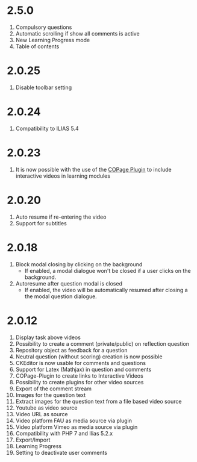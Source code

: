 # 2.5.0
1. Compulsory questions
2. Automatic scrolling if show all comments is active
3. New Learning Progress mode
4. Table of contents

# 2.0.25
1. Disable toolbar setting

# 2.0.24
1. Compatibility to ILIAS 5.4

# 2.0.23
1. It is now possible with the use of the [COPage Plugin](https://github.com/DatabayAG/InteractiveVideoReference) to include interactive videos in learning modules

# 2.0.20
1. Auto resume if re-entering the video
2. Support for subtitles

# 2.0.18
1. Block modal closing by clicking on the background
   * If enabled, a modal dialogue won't be closed if a user clicks on the background.
2. Autoresume after question modal is closed
   * If enabled, the video will be automatically resumed after closing a the modal question dialogue. 

# 2.0.12
1. Display task above videos
2. Possibility to create a comment (private/public) on reflection question
3. Repository object as feedback for a question
4. Neutral question (without scoring) creation is now possible
5. CKEditor is now usable for comments and questions
6. Support for Latex (Mathjax) in question and comments
7. COPage-Plugin to create links to Interactive Videos
8. Possibility to create plugins for other video sources
9. Export of the comment stream
10. Images for the question text
11. Extract images for the question text from a file based video source
12. Youtube as video source
13. Video URL as source
14. Video platform FAU as media source via plugin
15. Video platform Vimeo as media source via plugin
16. Compatibility with PHP 7 and Ilias 5.2.x
17. Export/Import
18. Learning Progress
19. Setting to deactivate user comments
